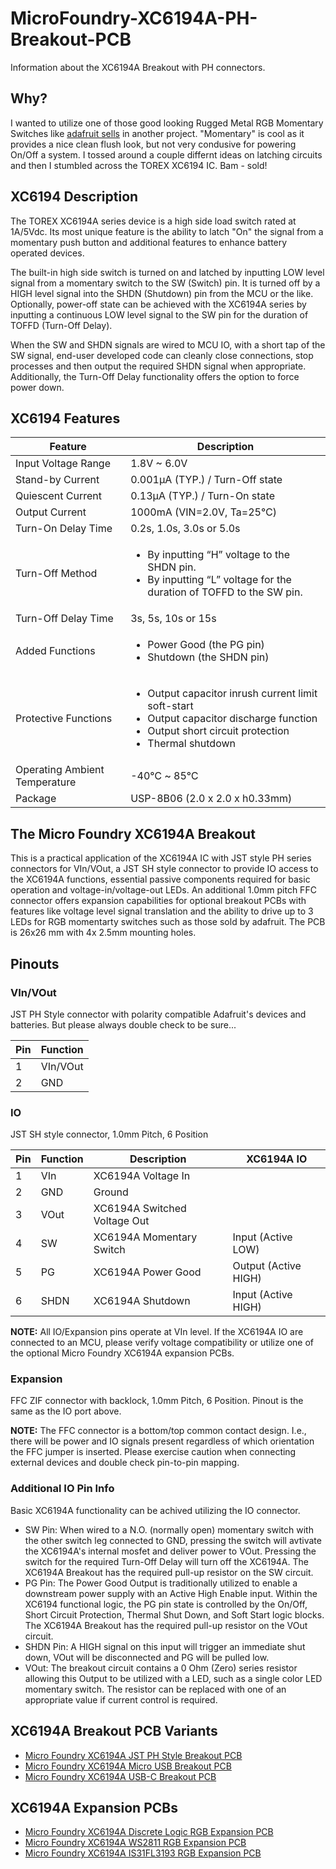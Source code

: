 # MicroFoundry-XC6194A-PH-Breakout-PCB
Information about the XC6194A Breakout with PH connectors.

## Why?
I wanted to utilize one of those good looking Rugged Metal RGB Momentary Switches like [adafruit sells](https://www.adafruit.com/product/3350) in another project. "Momentary" is cool as it provides a nice clean flush look, but not very condusive for powering On/Off a system. I tossed around a couple differnt ideas on latching circuits and then I stumbled across the TOREX XC6194 IC. Bam - sold! 

## XC6194 Description
The TOREX XC6194A series device is a high side load switch rated at 1A/5Vdc. Its most unique feature is the ability to latch "On" the signal from a momentary push button and additional features to enhance battery operated devices.

The built-in high side switch is turned on and latched by inputting LOW level signal from a momentary switch to the SW (Switch) pin. It is turned off by a HIGH level signal into the SHDN (Shutdown) pin from the MCU or the like. Optionally, power-off state can be achieved with the XC6194A series by inputting a continuous LOW level signal to the SW pin for the duration of TOFFD (Turn-Off Delay).

When the SW and SHDN signals are wired to MCU IO, with a short tap of the SW signal, end-user developed code can cleanly close connections, stop processes and then output the required SHDN signal when appropriate. Additionally, the Turn-Off Delay functionality offers the option to force power down.

## XC6194 Features

| Feature              | Description                     |
| -------------------- | ------------------------------- |
| Input Voltage Range  | 1.8V ~ 6.0V                     |
| Stand-by Current     | 0.001μA (TYP.) / Turn-Off state |
| Quiescent Current    | 0.13μA (TYP.) / Turn-On state   |
| Output Current       | 1000mA (VIN=2.0V, Ta=25℃)      |
| Turn-On Delay Time   | 0.2s, 1.0s, 3.0s or 5.0s        |
| Turn-Off Method      | <ul><li>By inputting “H” voltage to the SHDN pin.</li><li>By inputting “L” voltage for the duration of TOFFD to the SW pin.</li></ul>|
| Turn-Off Delay Time  | 3s, 5s, 10s or 15s |
| Added Functions      | <ul><li>Power Good (the PG pin)</li><li>Shutdown (the SHDN pin)</li></ul>|
| Protective Functions | <ul><li>Output capacitor inrush current limit soft-start</li><li>Output capacitor discharge function</li><li>Output short circuit protection</li><li>Thermal shutdown</li></ul>|
| Operating Ambient Temperature | -40℃ ~ 85℃ | 
| Package | USP-8B06 (2.0 x 2.0 x h0.33mm) |

## The Micro Foundry XC6194A Breakout
This is a practical application of the XC6194A IC with JST style PH series connectors for VIn/VOut, a JST SH style connector to provide IO access to the XC6194A functions, essential passive components required for basic operation and voltage-in/voltage-out LEDs. An additional 1.0mm pitch FFC connector offers expansion capabilities for optional breakout PCBs with features like voltage level signal translation and the ability to drive up to 3 LEDs for RGB momentarty switches such as those sold by adafruit. The PCB is 26x26 mm with 4x 2.5mm mounting holes.

## Pinouts
### VIn/VOut
JST PH Style connector with polarity compatible Adafruit's devices and batteries. But please always double check to be sure...

| Pin | Function |
| --- | -------- |
| 1 | VIn/VOut |
| 2 | GND |

### IO
JST SH style connector, 1.0mm Pitch, 6 Position

| Pin | Function | Description | XC6194A IO |
| --- | -------- | ----------- | ---------- |
| 1 | VIn | XC6194A Voltage In | |
| 2 | GND | Ground | |
| 3 | VOut | XC6194A Switched Voltage Out | |
| 4 | SW | XC6194A Momentary Switch | Input (Active LOW) |
| 5 | PG | XC6194A Power Good | Output (Active HIGH) |
| 6 | SHDN | XC6194A Shutdown | Input (Active HIGH) |

**NOTE:** All IO/Expansion pins operate at VIn level. If the XC6194A IO are connected to an MCU, please verify voltage compatibility or utilize one of the optional Micro Foundry XC6194A expansion PCBs.

### Expansion
FFC ZIF connector with backlock, 1.0mm Pitch, 6 Position. Pinout is the same as the IO port above.

**NOTE:** The FFC connector is a bottom/top common contact design. I.e., there will be power and IO signals present regardless of which orientation the FFC jumper is inserted. Please exercise caution when connecting external devices and double check pin-to-pin mapping.

### Additional IO Pin Info
Basic XC6194A functionality can be achived utilizing the IO connector.
- SW Pin: When wired to a N.O. (normally open) momentary switch with the other switch leg connected to GND, pressing the switch will avtivate the XC6194A's internal mosfet and deliver power to VOut. Pressing the switch for the required Turn-Off Delay will turn off the XC6194A. The XC6194A Breakout has the required pull-up resistor on the SW circuit. 
- PG Pin: The Power Good Output is traditionally utilized to enable a downstream power supply with an Active High Enable input. Within the XC6194 functional logic, the PG pin state is controlled by the On/Off, Short Circuit Protection, Thermal Shut Down, and Soft Start logic blocks. The XC6194A Breakout has the required pull-up resistor on the VOut circuit.
- SHDN Pin: A HIGH signal on this input will trigger an immediate shut down, VOut will be disconnected and PG will be pulled low.
- VOut: The breakout circuit contains a 0 Ohm (Zero) series resistor allowing this Output to be utilized with a LED, such as a single color LED momentary switch. The resistor can be replaced with one of an appropriate value if current control is required.

## XC6194A Breakout PCB Variants
- [Micro Foundry XC6194A JST PH Style Breakout PCB](https://github.com/microfoundry/MicroFoundry-XC6194A-PH-Breakout-PCB)
- [Micro Foundry XC6194A Micro USB Breakout PCB](https://github.com/microfoundry/MicroFoundry-XC6194A-Micro-USB-Breakout-PCB)
- [Micro Foundry XC6194A USB-C Breakout PCB](https://github.com/microfoundry/MicroFoundry-XC6194A-USB-C-Breakout-PCB)

## XC6194A Expansion PCBs
- [Micro Foundry XC6194A Discrete Logic RGB Expansion PCB](https://github.com/microfoundry/MicroFoundry-XC6194A-Discrete-Expansion-PCB)
- [Micro Foundry XC6194A WS2811 RGB Expansion PCB](https://github.com/microfoundry/MicroFoundry-XC6194A-WS2811-Expansion-PCB)
- [Micro Foundry XC6194A IS31FL3193 RGB Expansion PCB](https://github.com/microfoundry/MicroFoundry-XC6194A-IS31FL3193-Expansion-PCB)
